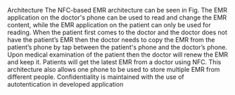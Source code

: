 Architecture
The NFC-based EMR architecture can be seen in Fig. The EMR application on 
the doctor's phone can be used to read and change the EMR content, while the EMR 
application on the patient can only be used for reading. When the patient first comes to 
the doctor and the doctor does not have the patient’s EMR then the doctor needs to copy 
the EMR from the patient’s phone by tap between the patient's phone and the doctor’s 
phone. Upon medical examination of the patient then the doctor will renew the EMR 
and keep it. Patients will get the latest EMR from a doctor using NFC.
This architecture also allows one phone to be used to store multiple EMR from 
different people. Confidentiality is maintained with the use of autotentication in 
developed application
